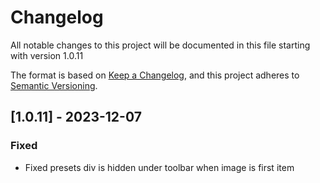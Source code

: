 # Changelog

All notable changes to this project will be documented in this file starting with version 1.0.11

The format is based on [Keep a Changelog](https://keepachangelog.com/en/1.0.0/),
and this project adheres to [Semantic Versioning](https://semver.org/spec/v2.0.0.html).

## [1.0.11] - 2023-12-07

### Fixed

- Fixed presets div is hidden under toolbar when image is first item
